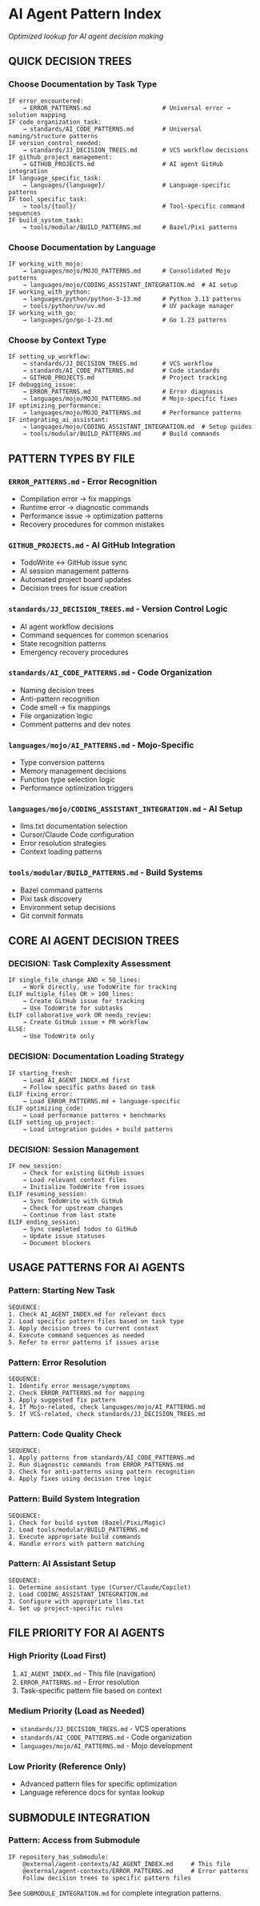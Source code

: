 # AI Agent Pattern Index

*Optimized lookup for AI agent decision making*

## QUICK DECISION TREES

### Choose Documentation by Task Type
```
IF error_encountered:
    → ERROR_PATTERNS.md                    # Universal error → solution mapping
IF code_organization_task:
    → standards/AI_CODE_PATTERNS.md        # Universal naming/structure patterns
IF version_control_needed:
    → standards/JJ_DECISION_TREES.md       # VCS workflow decisions
IF github_project_management:
    → GITHUB_PROJECTS.md                   # AI agent GitHub integration
IF language_specific_task:
    → languages/{language}/                # Language-specific patterns
IF tool_specific_task:  
    → tools/{tool}/                        # Tool-specific command sequences
IF build_system_task:
    → tools/modular/BUILD_PATTERNS.md      # Bazel/Pixi patterns
```

### Choose Documentation by Language
```
IF working_with_mojo:
    → languages/mojo/MOJO_PATTERNS.md      # Consolidated Mojo patterns
    → languages/mojo/CODING_ASSISTANT_INTEGRATION.md  # AI setup
IF working_with_python:
    → languages/python/python-3-13.md      # Python 3.13 patterns
    → tools/python/uv/uv.md                # UV package manager
IF working_with_go:
    → languages/go/go-1-23.md              # Go 1.23 patterns
```

### Choose by Context Type
```
IF setting_up_workflow:
    → standards/JJ_DECISION_TREES.md       # VCS workflow
    → standards/AI_CODE_PATTERNS.md        # Code standards
    → GITHUB_PROJECTS.md                   # Project tracking
IF debugging_issue:
    → ERROR_PATTERNS.md                    # Error diagnosis
    → languages/mojo/MOJO_PATTERNS.md      # Mojo-specific fixes
IF optimizing_performance:
    → languages/mojo/MOJO_PATTERNS.md      # Performance patterns
IF integrating_ai_assistant:
    → languages/mojo/CODING_ASSISTANT_INTEGRATION.md  # Setup guides
    → tools/modular/BUILD_PATTERNS.md      # Build commands
```

## PATTERN TYPES BY FILE

### `ERROR_PATTERNS.md` - Error Recognition
- Compilation error → fix mappings
- Runtime error → diagnostic commands  
- Performance issue → optimization patterns
- Recovery procedures for common mistakes

### `GITHUB_PROJECTS.md` - AI GitHub Integration
- TodoWrite ↔ GitHub issue sync
- AI session management patterns
- Automated project board updates
- Decision trees for issue creation

### `standards/JJ_DECISION_TREES.md` - Version Control Logic
- AI agent workflow decisions
- Command sequences for common scenarios
- State recognition patterns
- Emergency recovery procedures

### `standards/AI_CODE_PATTERNS.md` - Code Organization  
- Naming decision trees
- Anti-pattern recognition  
- Code smell → fix mappings
- File organization logic
- Comment patterns and dev notes

### `languages/mojo/AI_PATTERNS.md` - Mojo-Specific
- Type conversion patterns
- Memory management decisions
- Function type selection logic
- Performance optimization triggers

### `languages/mojo/CODING_ASSISTANT_INTEGRATION.md` - AI Setup
- llms.txt documentation selection
- Cursor/Claude Code configuration
- Error resolution strategies
- Context loading patterns

### `tools/modular/BUILD_PATTERNS.md` - Build Systems
- Bazel command patterns
- Pixi task discovery
- Environment setup decisions
- Git commit formats

## CORE AI AGENT DECISION TREES

### DECISION: Task Complexity Assessment
```
IF single_file_change AND < 50_lines:
    → Work directly, use TodoWrite for tracking
ELIF multiple_files OR > 100_lines:
    → Create GitHub issue for tracking
    → Use TodoWrite for subtasks
ELIF collaborative_work OR needs_review:
    → Create GitHub issue + PR workflow
ELSE:
    → Use TodoWrite only
```

### DECISION: Documentation Loading Strategy
```
IF starting_fresh:
    → Load AI_AGENT_INDEX.md first
    → Follow specific paths based on task
ELIF fixing_error:
    → Load ERROR_PATTERNS.md + language-specific
ELIF optimizing_code:
    → Load performance patterns + benchmarks
ELIF setting_up_project:
    → Load integration guides + build patterns
```

### DECISION: Session Management
```
IF new_session:
    → Check for existing GitHub issues
    → Load relevant context files
    → Initialize TodoWrite from issues
ELIF resuming_session:
    → Sync TodoWrite with GitHub
    → Check for upstream changes
    → Continue from last state
ELIF ending_session:
    → Sync completed todos to GitHub
    → Update issue statuses
    → Document blockers
```

## USAGE PATTERNS FOR AI AGENTS

### Pattern: Starting New Task
```
SEQUENCE:
1. Check AI_AGENT_INDEX.md for relevant docs
2. Load specific pattern files based on task type  
3. Apply decision trees to current context
4. Execute command sequences as needed
5. Refer to error patterns if issues arise
```

### Pattern: Error Resolution
```
SEQUENCE:
1. Identify error message/symptoms
2. Check ERROR_PATTERNS.md for mapping
3. Apply suggested fix pattern
4. If Mojo-related, check languages/mojo/AI_PATTERNS.md
5. If VCS-related, check standards/JJ_DECISION_TREES.md
```

### Pattern: Code Quality Check
```
SEQUENCE:  
1. Apply patterns from standards/AI_CODE_PATTERNS.md
2. Run diagnostic commands from ERROR_PATTERNS.md
3. Check for anti-patterns using pattern recognition
4. Apply fixes using decision tree logic
```

### Pattern: Build System Integration
```
SEQUENCE:
1. Check for build system (Bazel/Pixi/Magic)
2. Load tools/modular/BUILD_PATTERNS.md
3. Execute appropriate build commands
4. Handle errors with pattern matching
```

### Pattern: AI Assistant Setup
```
SEQUENCE:
1. Determine assistant type (Cursor/Claude/Copilot)
2. Load CODING_ASSISTANT_INTEGRATION.md
3. Configure with appropriate llms.txt
4. Set up project-specific rules
```

## FILE PRIORITY FOR AI AGENTS

### High Priority (Load First)
1. `AI_AGENT_INDEX.md` - This file (navigation)
2. `ERROR_PATTERNS.md` - Error resolution  
3. Task-specific pattern file based on context

### Medium Priority (Load as Needed)
- `standards/JJ_DECISION_TREES.md` - VCS operations
- `standards/AI_CODE_PATTERNS.md` - Code organization
- `languages/mojo/AI_PATTERNS.md` - Mojo development

### Low Priority (Reference Only)
- Advanced pattern files for specific optimization
- Language reference docs for syntax lookup

## SUBMODULE INTEGRATION

### Pattern: Access from Submodule
```
IF repository_has_submodule:
    @external/agent-contexts/AI_AGENT_INDEX.md     # This file
    @external/agent-contexts/ERROR_PATTERNS.md     # Error patterns
    Follow decision trees to specific pattern files
```

See `SUBMODULE_INTEGRATION.md` for complete integration patterns.